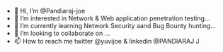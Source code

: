- 👋 Hi, I’m @Pandiaraj-joe
- 👀 I’m interested in  Network & Web application penetration testing...
- 🌱 I’m currently learning  Network Security aand Bug Bounty hunting...
- 💞️ I’m looking to collaborate on ...
- 📫 How to reach me twitter @yuvijoe & linkedin @PANDIARAJ J

<!---
Pandiaraj-joe/Pandiaraj-joe is a ✨ special ✨ repository because its `README.md` (this file) appears on your GitHub profile.
You can click the Preview link to take a look at your changes.
--->
